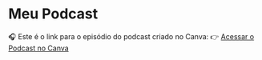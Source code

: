 
# Meu Podcast
🎧 Este é o link para o episódio do podcast criado no Canva:
👉 [Acessar o Podcast no Canva](https://www.canva.com/design/DAGpt79nexI/xwxa67O7pCAHTSbvyqaz6w/edit?...)
